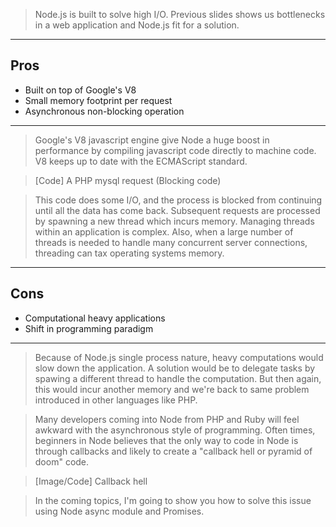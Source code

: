 > Node.js is built to solve high I/O. Previous slides shows us bottlenecks in a web application and Node.js fit for a solution.

***

Pros
----

- Built on top of Google's V8
- Small memory footprint per request
- Asynchronous non-blocking operation

***

> Google's V8 javascript engine give Node a huge boost in performance by compiling javascript code directly to machine code. V8 keeps up to date with the ECMAScript standard.

> [Code] A PHP mysql request (Blocking code)

> This code does some I/O, and the process is blocked from continuing until all the data has come back. Subsequent requests are processed by spawning a new thread which incurs memory. Managing threads within an application is complex. Also, when a large number of threads is needed to handle many concurrent server connections, threading can tax operating systems memory.

***

Cons
----

- Computational heavy applications
- Shift in programming paradigm

***

> Because of Node.js single process nature, heavy computations would slow down the application. A solution would be to delegate tasks by spawing a different thread to handle the computation. But then again, this would incur another memory and we're back to same problem introduced in other languages like PHP.

> Many developers coming into Node from PHP and Ruby will feel awkward with the asynchronous style of programming. Often times, beginners in Node believes that the only way to code in Node is through callbacks and likely to create a "callback hell or pyramid of doom" code.

> [Image/Code] Callback hell

> In the coming topics, I'm going to show you how to solve this issue using Node async module and Promises.